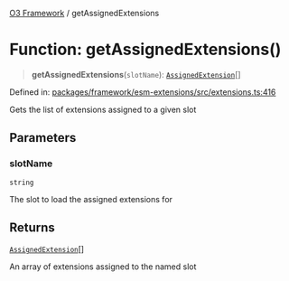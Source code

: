 [O3 Framework](../API.md) / getAssignedExtensions

# Function: getAssignedExtensions()

> **getAssignedExtensions**(`slotName`): [`AssignedExtension`](../interfaces/AssignedExtension.md)[]

Defined in: [packages/framework/esm-extensions/src/extensions.ts:416](https://github.com/openmrs/openmrs-esm-core/blob/main/packages/framework/esm-extensions/src/extensions.ts#L416)

Gets the list of extensions assigned to a given slot

## Parameters

### slotName

`string`

The slot to load the assigned extensions for

## Returns

[`AssignedExtension`](../interfaces/AssignedExtension.md)[]

An array of extensions assigned to the named slot
